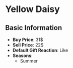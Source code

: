 # Yellow Daisy

## Basic Information

- **Buy Price**: 31$
- **Sell Price**: 22$
- **Default Gift Reaction**: Like
- **Seasons**:
  - Summer